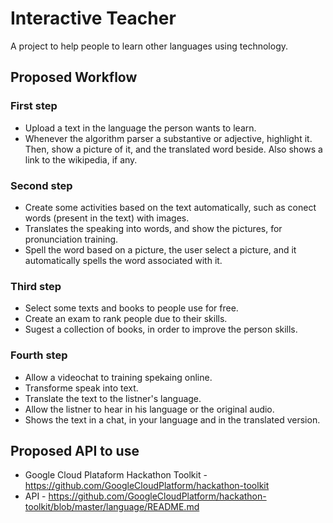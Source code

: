# Interactive Teacher
A project to help people to learn other languages using technology.

## Proposed Workflow

### First step
- Upload a text in the language the person wants to learn.
- Whenever the algorithm parser a substantive or adjective, highlight it.
Then, show a picture of it, and the translated word beside. Also shows a link to the wikipedia, if any.

### Second step
- Create some activities based on the text automatically, such as conect words (present in the text) with images.
- Translates the speaking into words, and show the pictures, for pronunciation training.
- Spell the word based on a picture, the user select a picture, and it automatically spells the word associated with it.

### Third step
- Select some texts and books to people use for free.
- Create an exam to rank people due to their skills.
- Sugest a collection of books, in order to improve the person skills.

### Fourth step
- Allow a videochat to training spekaing online.
- Transforme speak into text.
- Translate the text to the listner's language.
- Allow the listner to hear in his language or the original audio.
- Shows the text in a chat, in your language and in the translated version.

## Proposed API to use
- Google Cloud Plataform Hackathon Toolkit - https://github.com/GoogleCloudPlatform/hackathon-toolkit
- API - https://github.com/GoogleCloudPlatform/hackathon-toolkit/blob/master/language/README.md
